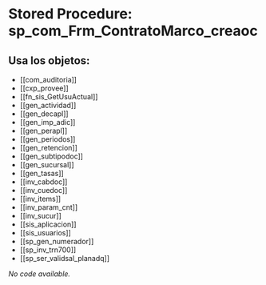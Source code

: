 # Stored Procedure: sp_com_Frm_ContratoMarco_creaoc

## Usa los objetos:
- [[com_auditoria]]
- [[cxp_provee]]
- [[fn_sis_GetUsuActual]]
- [[gen_actividad]]
- [[gen_decapl]]
- [[gen_imp_adic]]
- [[gen_perapl]]
- [[gen_periodos]]
- [[gen_retencion]]
- [[gen_subtipodoc]]
- [[gen_sucursal]]
- [[gen_tasas]]
- [[inv_cabdoc]]
- [[inv_cuedoc]]
- [[inv_items]]
- [[inv_param_cnt]]
- [[inv_sucur]]
- [[sis_aplicacion]]
- [[sis_usuarios]]
- [[sp_gen_numerador]]
- [[sp_inv_trn700]]
- [[sp_ser_validsal_planadq]]

*No code available.*
